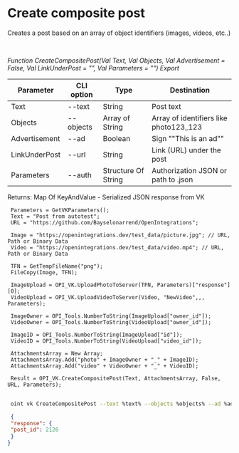 ﻿---
sidebar_position: 2
---

# Create composite post
 Creates a post based on an array of object identifiers (images, videos, etc..)




<br/>


*Function CreateCompositePost(Val Text, Val Objects, Val Advertisement = False, Val LinkUnderPost = "", Val Parameters = "") Export*

 | Parameter | CLI option | Type | Destination |
 |-|-|-|-|
 | Text | --text | String | Post text |
 | Objects | --objects | Array of String | Array of identifiers like photo123_123 |
 | Advertisement | --ad | Boolean | Sign ""This is an ad"" |
 | LinkUnderPost | --url | String | Link (URL) under the post |
 | Parameters | --auth | Structure Of String | Authorization JSON or path to .json |

 
 Returns: Map Of KeyAndValue - Serialized JSON response from VK


```bsl title="Code example"
 Parameters = GetVKParameters();
 Text = "Post from autotest";
 URL = "https://github.com/Bayselonarrend/OpenIntegrations";
 
 Image = "https://openintegrations.dev/test_data/picture.jpg"; // URL, Path or Binary Data
 Video = "https://openintegrations.dev/test_data/video.mp4"; // URL, Path or Binary Data
 
 TFN = GetTempFileName("png");
 FileCopy(Image, TFN);
 
 ImageUpload = OPI_VK.UploadPhotoToServer(TFN, Parameters)["response"][0];
 VideoUpload = OPI_VK.UploadVideoToServer(Video, "NewVideo",,, Parameters);
 
 ImageOwner = OPI_Tools.NumberToString(ImageUpload["owner_id"]);
 VideoOwner = OPI_Tools.NumberToString(VideoUpload["owner_id"]);
 
 ImageID = OPI_Tools.NumberToString(ImageUpload["id"]);
 VideoID = OPI_Tools.NumberToString(VideoUpload["video_id"]);
 
 AttachmentsArray = New Array;
 AttachmentsArray.Add("photo" + ImageOwner + "_" + ImageID);
 AttachmentsArray.Add("video" + VideoOwner + "_" + VideoID);
 
 Result = OPI_VK.CreateCompositePost(Text, AttachmentsArray, False, URL, Parameters);
```
	


```sh title="CLI command example"
 
 oint vk CreateCompositePost --text %text% --objects %objects% --ad %ad% --url %url% --auth %auth%

```

```json title="Result"
 {
 "response": {
 "post_id": 2126
 }
}
```

